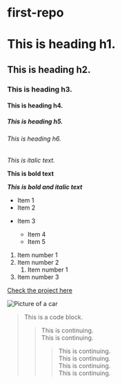 # first-repo

# This is heading h1.

## This is heading h2.

### This is heading h3.

#### This is heading h4.

##### This is heading h5.

###### This is heading h6.


*This is italic text.* 

**This is bold text**

***This is bold and italic text***

- Item 1
- Item 2

+ Item 3

    + Item 4
    + Item 5

1. Item number 1
2. Item number 2
    1. Item number 1
3. Item number 3

[Check the project here](https://google.com)

![Picture of a car](https://hips.hearstapps.com/hmg-prod/images/dw-burnett-pcoty22-8260-1671143390.jpg?crop=0.668xw:1.00xh;0.184xw,0&resize=640:*)


> This is a code block.
>> This is continuing.\
> This is continuing.
>>> This is continuing.\
> This is continuing.\
> This is continuing.\
> This is continuing.